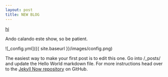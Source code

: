 ```yaml
---
layout: post
title: NEW BLOG
---
```


[hi](https://media.giphy.com/media/eOs8UsEAomIBa/giphy.gif)

Ando calando este show, so be patient.

![_config.yml]({{ site.baseurl }}/images/config.png)

The easiest way to make your first post is to edit this one. Go into /_posts/ and update the Hello World markdown file. For more instructions head over to the [Jekyll Now repository](https://github.com/barryclark/jekyll-now) on GitHub.
